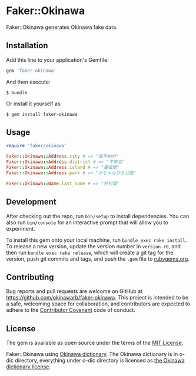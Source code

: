 Faker::Okinawa
==============

Faker::Okinawa generates Okinawa fake data.

Installation
------------

Add this line to your application's Gemfile:

```ruby
gem 'faker-okinawa'
```

And then execute:

    $ bundle

Or install it yourself as:

    $ gem install faker-okinawa

Usage
-----

```ruby
require 'faker/okinawa'

Faker::Okinawa::Address.city # => "嘉手納村"
Faker::Okinawa::Address.district # => "平安名"
Faker::Okinawa::Address.island # => "慶留間"
Faker::Okinawa::Address.park # => "がじゃんびら公園"

Faker::Okinawa::Name.last_name # => "仲村渠"
```

Development
-----------

After checking out the repo, run `bin/setup` to install dependencies. You can also run `bin/console` for an interactive prompt that will allow you to experiment.

To install this gem onto your local machine, run `bundle exec rake install`. To release a new version, update the version number in `version.rb`, and then run `bundle exec rake release`, which will create a git tag for the version, push git commits and tags, and push the `.gem` file to [rubygems.org](https://rubygems.org).

Contributing
------------

Bug reports and pull requests are welcome on GitHub at https://github.com/okinawarb/faker-okinawa. This project is intended to be a safe, welcoming space for collaboration, and contributors are expected to adhere to the [Contributor Covenant](http://contributor-covenant.org) code of conduct.


License
-------

The gem is available as open source under the terms of the [MIT License](http://opensource.org/licenses/MIT).

Faker::Okinawa using [Okinawa dictionary](https://osdn.jp/projects/o-dic/).
The Okinawa dictionary is in o-dic directory, everything under o-dic directory is licensed as [the Okinawa dictionary license](o-doc/doc/README.1ST).
